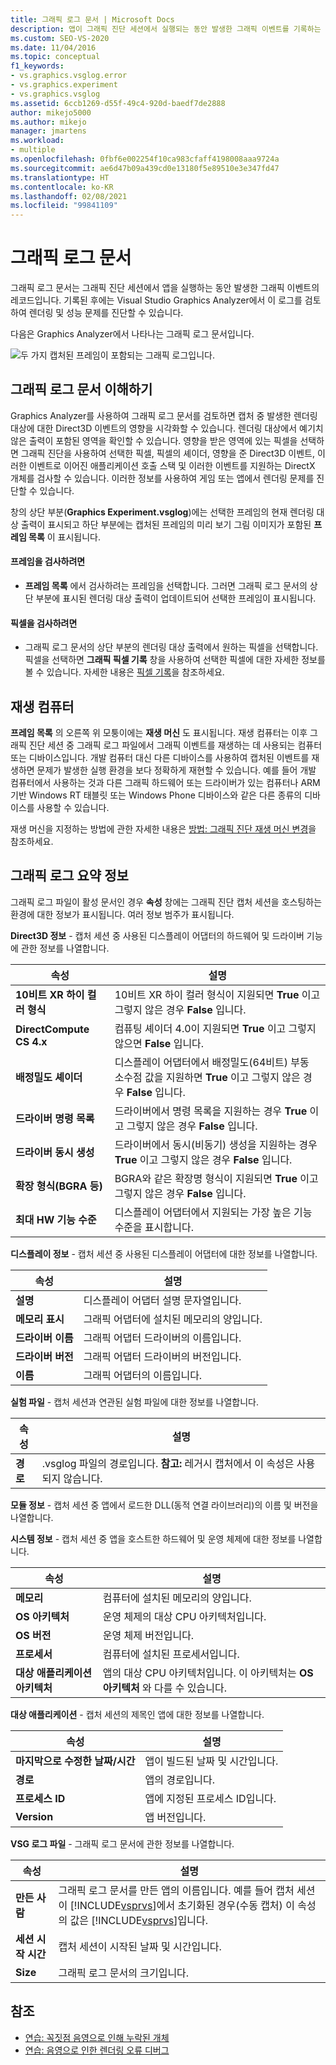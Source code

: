 ```yaml
---
title: 그래픽 로그 문서 | Microsoft Docs
description: 앱이 그래픽 진단 세션에서 실행되는 동안 발생한 그래픽 이벤트를 기록하는 Visual Studio의 그래픽 로그 문서를 이해합니다.
ms.custom: SEO-VS-2020
ms.date: 11/04/2016
ms.topic: conceptual
f1_keywords:
- vs.graphics.vsglog.error
- vs.graphics.experiment
- vs.graphics.vsglog
ms.assetid: 6ccb1269-d55f-49c4-920d-baedf7de2888
author: mikejo5000
ms.author: mikejo
manager: jmartens
ms.workload:
- multiple
ms.openlocfilehash: 0fbf6e002254f10ca983cfaff4198008aaa9724a
ms.sourcegitcommit: ae6d47b09a439cd0e13180f5e89510e3e347fd47
ms.translationtype: HT
ms.contentlocale: ko-KR
ms.lasthandoff: 02/08/2021
ms.locfileid: "99841109"
---
```

# <a name="graphics-log-document"></a>그래픽 로그 문서
그래픽 로그 문서는 그래픽 진단 세션에서 앱을 실행하는 동안 발생한 그래픽 이벤트의 레코드입니다. 기록된 후에는 Visual Studio Graphics Analyzer에서 이 로그를 검토하여 렌더링 및 성능 문제를 진단할 수 있습니다.

 다음은 Graphics Analyzer에서 나타나는 그래픽 로그 문서입니다.

 ![두 가지 캡처된 프레임이 포함되는 그래픽 로그입니다.](media/gfx_diag_demo_graphics_log_orientation.png "gfx_diag_demo_graphics_log_orientation")

## <a name="understanding-graphics-log-documents"></a>그래픽 로그 문서 이해하기
 Graphics Analyzer를 사용하여 그래픽 로그 문서를 검토하면 캡처 중 발생한 렌더링 대상에 대한 Direct3D 이벤트의 영향을 시각화할 수 있습니다. 렌더링 대상에서 예기치 않은 출력이 포함된 영역을 확인할 수 있습니다. 영향을 받은 영역에 있는 픽셀을 선택하면 그래픽 진단을 사용하여 선택한 픽셀, 픽셀의 셰이더, 영향을 준 Direct3D 이벤트, 이러한 이벤트로 이어진 애플리케이션 호출 스택 및 이러한 이벤트를 지원하는 DirectX 개체를 검사할 수 있습니다. 이러한 정보를 사용하여 게임 또는 앱에서 렌더링 문제를 진단할 수 있습니다.

 창의 상단 부분(**Graphics Experiment.vsglog**)에는 선택한 프레임의 현재 렌더링 대상 출력이 표시되고 하단 부분에는 캡처된 프레임의 미리 보기 그림 이미지가 포함된 **프레임 목록** 이 표시됩니다.

#### <a name="to-inspect-a-frame"></a>프레임을 검사하려면

- **프레임 목록** 에서 검사하려는 프레임을 선택합니다. 그러면 그래픽 로그 문서의 상단 부분에 표시된 렌더링 대상 출력이 업데이트되어 선택한 프레임이 표시됩니다.

#### <a name="to-inspect-a-pixel"></a>픽셀을 검사하려면

- 그래픽 로그 문서의 상단 부분의 렌더링 대상 출력에서 원하는 픽셀을 선택합니다. 픽셀을 선택하면 **그래픽 픽셀 기록** 창을 사용하여 선택한 픽셀에 대한 자세한 정보를 볼 수 있습니다. 자세한 내용은 [픽셀 기록](graphics-pixel-history.md)을 참조하세요.

## <a name="playback-machine"></a>재생 컴퓨터
 **프레임 목록** 의 오른쪽 위 모퉁이에는 **재생 머신** 도 표시됩니다. 재생 컴퓨터는 이후 그래픽 진단 세션 중 그래픽 로그 파일에서 그래픽 이벤트를 재생하는 데 사용되는 컴퓨터 또는 디바이스입니다. 개발 컴퓨터 대신 다른 디바이스를 사용하여 캡처된 이벤트를 재생하면 문제가 발생한 실행 환경을 보다 정확하게 재현할 수 있습니다. 예를 들어 개발 컴퓨터에서 사용하는 것과 다른 그래픽 하드웨어 또는 드라이버가 있는 컴퓨터나 ARM 기반 Windows RT 태블릿 또는 Windows Phone 디바이스와 같은 다른 종류의 디바이스를 사용할 수 있습니다.

 재생 머신을 지정하는 방법에 관한 자세한 내용은 [방법: 그래픽 진단 재생 머신 변경](how-to-change-the-graphics-diagnostics-playback-machine.md)을 참조하세요.

## <a name="graphics-log-summary-information"></a>그래픽 로그 요약 정보
 그래픽 로그 파일이 활성 문서인 경우 **속성** 창에는 그래픽 진단 캡처 세션을 호스팅하는 환경에 대한 정보가 표시됩니다. 여러 정보 범주가 표시됩니다.

 **Direct3D 정보** - 캡처 세션 중 사용된 디스플레이 어댑터의 하드웨어 및 드라이버 기능에 관한 정보를 나열합니다.

|속성|설명|
|--------------|-----------------|
|**10비트 XR 하이 컬러 형식**|10비트 XR 하이 컬러 형식이 지원되면 **True** 이고 그렇지 않은 경우 **False** 입니다.|
|**DirectCompute CS 4.x**|컴퓨팅 셰이더 4.0이 지원되면 **True** 이고 그렇지 않으면 **False** 입니다.|
|**배정밀도 셰이더**|디스플레이 어댑터에서 배정밀도(64비트) 부동 소수점 값을 지원하면 **True** 이고 그렇지 않은 경우 **False** 입니다.|
|**드라이버 명령 목록**|드라이버에서 명령 목록을 지원하는 경우 **True** 이고 그렇지 않은 경우 **False** 입니다.|
|**드라이버 동시 생성**|드라이버에서 동시(비동기) 생성을 지원하는 경우 **True** 이고 그렇지 않은 경우 **False** 입니다.|
|**확장 형식(BGRA 등)**|BGRA와 같은 확장명 형식이 지원되면 **True** 이고 그렇지 않은 경우 **False** 입니다.|
|**최대 HW 기능 수준**|디스플레이 어댑터에서 지원되는 가장 높은 기능 수준을 표시합니다.|

 **디스플레이 정보** - 캡처 세션 중 사용된 디스플레이 어댑터에 대한 정보를 나열합니다.

|속성|설명|
|--------------|-----------------|
|**설명**|디스플레이 어댑터 설명 문자열입니다.|
|**메모리 표시**|그래픽 어댑터에 설치된 메모리의 양입니다.|
|**드라이버 이름**|그래픽 어댑터 드라이버의 이름입니다.|
|**드라이버 버전**|그래픽 어댑터 드라이버의 버전입니다.|
|**이름**|그래픽 어댑터의 이름입니다.|

 **실험 파일** - 캡처 세션과 연관된 실험 파일에 대한 정보를 나열합니다.

|속성|설명|
|--------------|-----------------|
|**경로**|.vsglog 파일의 경로입니다. **참고:**  레거시 캡처에서 이 속성은 사용되지 않습니다.|

 **모듈 정보** - 캡처 세션 중 앱에서 로드한 DLL(동적 연결 라이브러리)의 이름 및 버전을 나열합니다.

 **시스템 정보** - 캡처 세션 중 앱을 호스트한 하드웨어 및 운영 체제에 대한 정보를 나열합니다.

|속성|설명|
|--------------|-----------------|
|**메모리**|컴퓨터에 설치된 메모리의 양입니다.|
|**OS 아키텍처**|운영 체제의 대상 CPU 아키텍처입니다.|
|**OS 버전**|운영 체제 버전입니다.|
|**프로세서**|컴퓨터에 설치된 프로세서입니다.|
|**대상 애플리케이션 아키텍처**|앱의 대상 CPU 아키텍처입니다. 이 아키텍처는 **OS 아키텍처** 와 다를 수 있습니다.|

 **대상 애플리케이션** - 캡처 세션의 제목인 앱에 대한 정보를 나열합니다.

|속성|설명|
|--------------|-----------------|
|**마지막으로 수정한 날짜/시간**|앱이 빌드된 날짜 및 시간입니다.|
|**경로**|앱의 경로입니다.|
|**프로세스 ID**|앱에 지정된 프로세스 ID입니다.|
|**Version**|앱 버전입니다.|

 **VSG 로그 파일** - 그래픽 로그 문서에 관한 정보를 나열합니다.

| 속성 | 설명 |
|------------------------| - |
| **만든 사람** | 그래픽 로그 문서를 만든 앱의 이름입니다. 예를 들어 캡처 세션이 [!INCLUDE[vsprvs](../../code-quality/includes/vsprvs_md.md)]에서 초기화된 경우(수동 캡처) 이 속성의 값은 [!INCLUDE[vsprvs](../../code-quality/includes/vsprvs_md.md)]입니다. |
| **세션 시작 시간** | 캡처 세션이 시작된 날짜 및 시간입니다. |
| **Size** | 그래픽 로그 문서의 크기입니다. |

## <a name="see-also"></a>참조
- [연습: 꼭짓점 음영으로 인해 누락된 개체](walkthrough-missing-objects-due-to-vertex-shading.md)
- [연습: 음영으로 인한 렌더링 오류 디버그](walkthrough-debugging-rendering-errors-due-to-shading.md)